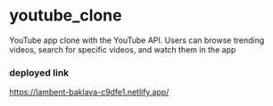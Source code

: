 # youtube_clone
YouTube app clone with the YouTube API. Users can browse trending videos, search for specific videos, and watch them in the app

### deployed link
 https://lambent-baklava-c9dfe1.netlify.app/
